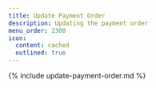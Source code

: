 ```yaml
---
title: Update Payment Order
description: Updating the payment order
menu_order: 2300
icon:
  content: cached
  outlined: true
---
```


{% include update-payment-order.md %}
